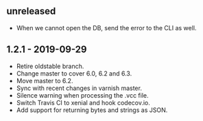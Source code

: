 ## unreleased

* When we cannot open the DB, send the error to the CLI as well.

## 1.2.1 - 2019-09-29

* Retire oldstable branch.
* Change master to cover 6.0, 6.2 and 6.3.
* Move master to 6.2.
* Sync with recent changes in varnish master.
* Silence warning when processing the .vcc file.
* Switch Travis CI to xenial and hook codecov.io.
* Add support for returning bytes and strings as JSON.
